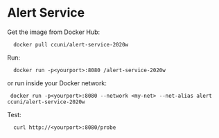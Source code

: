 # Alert Service

Get the image from Docker Hub:
```
  docker pull ccuni/alert-service-2020w
```

Run:
```
  docker run -p<yourport>:8080 /alert-service-2020w
```
or run inside your Docker network:
 ```
  docker run -p<yourport>:8080 --network <my-net> --net-alias alert ccuni/alert-service-2020w
```

Test:
```
  curl http://<yourport>:8080/probe
```
